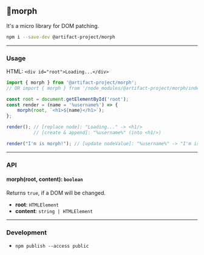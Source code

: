 🦠morph
-------
It's a micro library for DOM patching.

```sh
npm i --save-dev @artifact-project/morph
```

---

### Usage

HTML: `<div id="root">Loading...</div>`

```ts
import { morph } from '@artifact-project/morph';
// OR import { morph } from '/node_modules/@artifact-project/morph/index.js';

const root = document.getElementById('root');
const render = (name = '%username%') => {
	morph(root, `<h1>${name}</h1>`);
};

render(); // [replace node]: "Loading..." -> <h1/>
          // [create & append]: "%username%" (into <h1/>)

render("I'm is morph!"); // [update nodeValue]: "%username%" -> "I'm is morph!"
```

---

### API

#### morph(root, content): `boolean`
Returns `true`, if a DOM will be changed.

 - **root**: `HTMLElement`
 - **content**: `string | HTMLElement`

---

### Development

 - `npm publish --access public`

